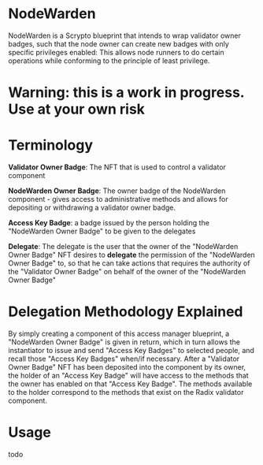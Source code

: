 # NodeWarden
NodeWarden is a Scrypto blueprint that intends to wrap validator owner badges, such that the node owner can create new badges with only specific privileges enabled: This allows node runners to do certain operations while conforming to the principle of least privilege.

# Warning: this is a work in progress. Use at your own risk

# Terminology
**Validator Owner Badge**: The NFT that is used to control a validator component

**NodeWarden Owner Badge**: The owner badge of the NodeWarden component - gives access to administrative methods and allows for depositing or withdrawing a validator owner badge.

**Access Key Badge**: a badge issued by the person holding the "NodeWarden Owner Badge" to be given to the delegates

**Delegate**: The delegate is the user that the owner of the "NodeWarden Owner Badge" NFT desires to **delegate** the permission of the "NodeWarden Owner Badge" to, so that he can take actions that requires the authority of the "Validator Owner Badge" on behalf of the owner of the "NodeWarden Owner Badge"

# Delegation Methodology Explained
By simply creating a component of this access manager blueprint, a "NodeWarden Owner Badge" is given in return, which in turn allows the instantiator to issue and send "Access Key Badges" to selected people, and recall those "Access Key Badges" when/if necessary.
After a "Validator Owner Badge" NFT has been deposited into the component by its owner, the holder of an "Access Key Badge" will have access to the methods that the owner has enabled on that "Access Key Badge". The methods available to the holder correspond to the methods that exist on the Radix validator component.

# Usage

todo
<!-- ## Create Access Manager Component
To create an access manager component, use the following transaction manifest syntax
```
CALL_FUNCTION
    Address("${package}")
    "AccessManager"
    "new"
    Address("${auth_badge}")
    Address("${dApp_account_address}");

CALL_METHOD Address("${account}") "deposit_batch" Expression("ENTIRE_WORKTOP");
```
After creating the access manager component, an "Access Manager Owner Badge" is minted and returned to the caller, we will use this badge to perform privileged actions later
**Deployed packages addresses:**
**Stokenet v1.0.0:** package_tdx_2_1p54xl6f3d7leetxpp85j0ua3ll2qfx4xxjcrdvsdgchr00t8qspmnq
**Mainnet v1.0.0:** package_rdx1p4m04kkm8tw3fefwrf7zvgxjw8k0n9t30vawgq2kl90q3r77nf59w8
You should use your own dApp account address, but if you don't have one, you can always use **RadixPlanet dApp account address:**
**Stokenet:** account_tdx_2_128ly7s6494uasmggf9rxy6th2e6zu53hj7p0uxgq2ucdmzf43gqkus
**Mainnet:** account_rdx12xjdx9ntkjl60r7fuv9az8uzmad0d05mqmjstrpkpvtcew87crahw6
## Create Access Manager Component with address reservation
Sometimes you need to create the component with address reservation on the transaction manifest level, to do so, use the following transaction manifest syntax
```
ALLOCATE_GLOBAL_ADDRESS
    Address("${package}")
    "AccessManager"
    AddressReservation("address_reservation")
    NamedAddress("component_address");

CALL_FUNCTION
    Address("${package}")
    "AccessManager"
    "new_with_address_reservation"
    Address("${auth_badge}")
    Address("${dApp_account_address}")
    AddressReservation("address_reservation");

CALL_METHOD Address("${account}") "deposit_batch" Expression("ENTIRE_WORKTOP");
```
## Depositing The Auth Badge
After creating the access manager component, you need to deposit the auth badge into it for the component to be able to create proof of that Auth Badge, to do so, use the following transaction manifest syntax
```
CALL_METHOD Address("${account}") "withdraw_non_fungibles" Address("${auth_badge}") Array<NonFungibleLocalId>(NonFungibleLocalId("${auth_badge_id}"));
TAKE_NON_FUNGIBLES_FROM_WORKTOP Address("${auth_badge}") Array<NonFungibleLocalId>(NonFungibleLocalId("${auth_badge_id}")) Bucket("auth_badge_bucket");

CALL_METHOD Address("${account}") "create_proof_of_non_fungibles" Address("${access_manager_owner_badge}") Array<NonFungibleLocalId>(NonFungibleLocalId("${access_manager_owner_badge_id}"));

CALL_METHOD
    Address("${component}")
    "deposit_auth_badge"
    Bucket("auth_badge_bucket");
```
## Creating (Minting) an access key badge
The access manager owner can create an "Access Key Badge" and give it to the delegate person, using the following transaction manifest syntax
```
CALL_METHOD Address("${account}") "create_proof_of_non_fungibles" Address("${access_manager_owner_badge}") Array<NonFungibleLocalId>(NonFungibleLocalId("${access_manager_owner_badge_id}"));

CALL_METHOD
    Address("${component}")
    "create_access_key_badge";

CALL_METHOD Address("${delegate_account}") "try_deposit_batch_or_abort" Expression("ENTIRE_WORKTOP") None;
```
**Note**: You can use the direct manifest mint instructions directly without calling the component as the "mint" permission is given to both the "Access Manager Owner Badge" and the component itself, the component "create_access_key_badge" method is provided for completion
**Note**: the created key only be moved between accounts after it is given to the delegate by the owner of the NFT, by creating a proof of the "Access Manager Owner Badge" in the transaction manifest, after that, if the "Access Key Badge" exists in his own account, he can withdraw it normally, if not, he can recall the "Access Key Badge" from the vault it is in, and then deposit it normally to anyne else (given that he passes other deposit restrictions the receiver has in place)
## Recall and Burn an Access Key Badge
to recall a previously issued Access Key Badge, use the following transaction manifest syntax
```
CALL_METHOD Address("${account}") "create_proof_of_non_fungibles" Address("${access_manager_owner_badge}") Array<NonFungibleLocalId>(NonFungibleLocalId("${access_manager_owner_badge_id}"));

CALL_METHOD
    Address("${component}")
    "recall_key_badge"
    Address("${access_key_badge_vault_address}");

TAKE_NON_FUNGIBLES_FROM_WORKTOP Address("${access_key_badge}") Array<NonFungibleLocalId>(NonFungibleLocalId("${access_key_badge_id}")) Bucket("access_key_badge_bucket");

CALL_METHOD
    Address("${component}")
    "burn_key_badge"
    Bucket("access_key_badge_bucket");
```
**Note**: You can use the direct manifest recall instructions directly without calling the component as the "recall" permission is given to both the "Access Manager Owner Badge" and the component itself, the component "recall_key_badge" method is provided for completion
**Note**: You can use the direct manifest burn instructions directly without calling the component as the "burn" permission is set to "allow_all" so that anyone can burn the access key badge in his custody, the component "recall_key_badge" method is provided for completion
**Note**: By allowing any access key badge holder to burn the key in his custody this simply means that the delegate can give up the delegated authority/permission whenever he desires, but in order for him to "re-gain" the permission, the access manager owner needs to mint a new access key badge and give it to him
## Create Auth Badge Proof
This method allows both the "Access Manager Owner Badge" holder and the "Access Key Badge" holder to create a proof of the "Auh Badge" to be used in privileged actions in the same transaction manifest
To create a proof of the "Auth Badge" held inside the "Access Manager" component, use the following syntax
```
CALL_METHOD Address("${account}") "create_proof_of_non_fungibles" Address("${access_key_badge}") Array<NonFungibleLocalId>(NonFungibleLocalId("${access_key_badge_id}"));

CALL_METHOD
    Address("${component}")
    "create_auth_badge_proof";
```
**Note**: it's assumed in the above manifest that the holder of the "Access Key Badge" is the one requesting the "Auth Badge" proof, but the permission is given to both "Access Manager Owner Badge" and the "Access Key Badge", so the access manager owner can also create a proof from the "Auth Badge" without the need to create a separate "Access Key Badge"
## Withdraw Auth Badge
At any time, the owner of the access manager component can withdraw the "Auth Badge" from the component, after this action, the access manager component will no longer be able to create a proof for the "Auth Badge"
To withdraw the "Auth Badge" from the access manager component, use the following syntax
```
CALL_METHOD Address("${account}") "create_proof_of_non_fungibles" Address("${access_manager_owner_badge}") Array<NonFungibleLocalId>(NonFungibleLocalId("${access_manager_owner_badge_id}"));

CALL_METHOD
    Address("${component}")
    "withdraw_auth_badge";

CALL_METHOD Address("${account}") "deposit_batch" Expression("ENTIRE_WORKTOP");
``` -->